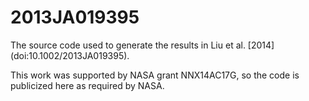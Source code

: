 # 2013JA019395
The source code used to generate the results in Liu et al. [2014] (doi:10.1002/2013JA019395).

This work was supported by NASA grant NNX14AC17G, so the code is publicized here as required by NASA.
